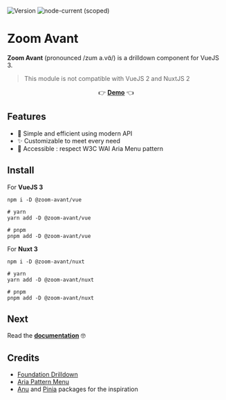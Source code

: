 ![Version](https://img.shields.io/github/package-json/v/applelo/zoom-avant) ![node-current (scoped)](https://img.shields.io/node/v/@zoom-avant/vue)

# Zoom Avant

**Zoom Avant** (pronounced /zum a.vɑ̃/) is a drilldown component for VueJS 3.

> This module is not compatible with VueJS 2 and NuxtJS 2

<center>

👉 **[Demo](https://applelo.github.io/zoom-avant/demo.html)** 👈

</center>

## Features

- 🚀 Simple and efficient using modern API
- ✨ Customizable to meet every need
- 🖖 Accessible : respect W3C WAI Aria Menu pattern

## Install

For **VueJS 3**

```
npm i -D @zoom-avant/vue

# yarn
yarn add -D @zoom-avant/vue

# pnpm
pnpm add -D @zoom-avant/vue
```

For **Nuxt 3**

```
npm i -D @zoom-avant/nuxt

# yarn
yarn add -D @zoom-avant/nuxt

# pnpm
pnpm add -D @zoom-avant/nuxt
```

## Next

Read the **[documentation](https://applelo.github.io/zoom-avant/guide/)** 🤓

## Credits

- [Foundation Drilldown](https://get.foundation/sites/docs/drilldown-menu.html)
- [Aria Pattern Menu](https://www.w3.org/WAI/ARIA/apg/patterns/menu/)
- [Anu](https://github.com/jd-solanki/anu) and [Pinia](https://github.com/vuejs/pinia) packages for the inspiration
